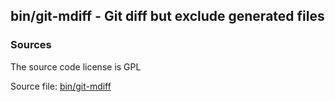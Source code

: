 ## bin/git-mdiff - Git diff but exclude generated files


### Sources
<a href="#sources"></a>
The source code license is GPL

Source file: [bin/git-mdiff](/bin/git-mdiff)

